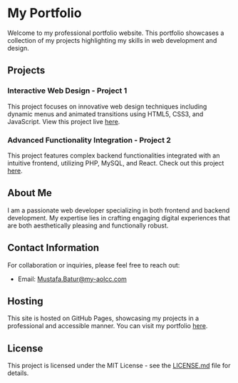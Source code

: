 # My Portfolio

Welcome to my professional portfolio website. This portfolio showcases a collection of my projects highlighting my skills in web development and design.

## Projects

### Interactive Web Design - Project 1
This project focuses on innovative web design techniques including dynamic menus and animated transitions using HTML5, CSS3, and JavaScript. View this project live [here](https://github.com/mustafabatur1).

### Advanced Functionality Integration - Project 2
This project features complex backend functionalities integrated with an intuitive frontend, utilizing PHP, MySQL, and React. Check out this project [here](https://github.com/mustafabatur1).

## About Me

I am a passionate web developer specializing in both frontend and backend development. My expertise lies in crafting engaging digital experiences that are both aesthetically pleasing and functionally robust.

## Contact Information

For collaboration or inquiries, please feel free to reach out:
- Email: [Mustafa.Batur@my-aolcc.com](mailto:Mustafa.Batur@my-aolcc.com)

## Hosting

This site is hosted on GitHub Pages, showcasing my projects in a professional and accessible manner. You can visit my portfolio [here](https://github.com/mustafabatur1).

## License

This project is licensed under the MIT License - see the [LICENSE.md](LICENSE.md) file for details.
